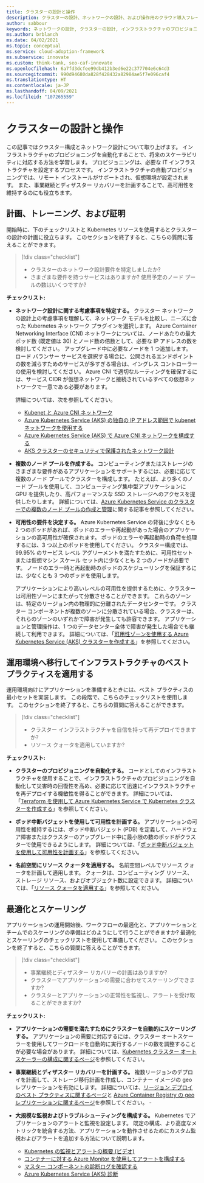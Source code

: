 ```yaml
---
title: クラスターの設計と操作
description: クラスターの設計、ネットワークの設計、および操作用のクラウド導入フレームワークにおける Kubernetes について説明します。
author: sabbour
keywords: ネットワークの設計, クラスターの設計, インフラストラクチャのプロビジョニング, kubernetes
ms.author: brblanch
ms.date: 04/02/2021
ms.topic: conceptual
ms.service: cloud-adoption-framework
ms.subservice: innovate
ms.custom: think-tank, seo-caf-innovate
ms.openlocfilehash: 6a7fd3dcfee99db412b3ed6e22c377704e6c64d3
ms.sourcegitcommit: 990d94680da828f428432a82984ae5f7e096caf4
ms.translationtype: HT
ms.contentlocale: ja-JP
ms.lasthandoff: 04/09/2021
ms.locfileid: "107265559"
---
```

<!-- cSpell:ignore autoscaler PDBs -->

# <a name="cluster-design-and-operations"></a>クラスターの設計と操作

この記事ではクラスター構成とネットワーク設計について取り上げます。 インフラストラクチャのプロビジョニングを自動化することで、将来のスケーラビリティに対応する方法を学習します。 プロビジョニングは、必要な IT インフラストラクチャを設定するプロセスです。 インフラストラクチャの自動プロビジョニングでは、リモート インストールがサポートされ、仮想環境が設定されます。 また、事業継続とディザスター リカバリーを計画することで、高可用性を維持するのにも役立ちます。

## <a name="plan-train-and-proof"></a>計画、トレーニング、および証明

開始時に、下のチェックリストと Kubernetes リソースを使用するとクラスターの設計の計画に役立ちます。 このセクションを終了すると、こちらの質問に答えることができます。

> [!div class="checklist"]
>
>- クラスターのネットワーク設計要件を特定しましたか?
>- さまざまな要件を持つサービスはありますか? 使用予定のノード プールの数はいくつですか?

**チェックリスト:**

- **ネットワーク設計に関する考慮事項を特定する。** クラスター ネットワークの設計上の考慮事項を理解して、ネットワーク モデルを比較し、ニーズに合った Kubernetes ネットワーク プラグインを選択します。 Azure Container Networking Interface (CNI) ネットワークについては、ノードあたりの最大ポッド数 (既定値は 30) とノード数の倍数として、必要な IP アドレスの数を検討してください。 アップグレード中に必要なノードを 1 つ追加します。 ロード バランサー サービスを選択する場合に、公開されるエンドポイントの数を減らすためのサービスが多すぎる場合は、イングレス コントローラーの使用を検討してください。 Azure CNI で適切なルーティングを確保するには、サービス CIDR が仮想ネットワークと接続されているすべての仮想ネットワークで一意である必要があります。

  詳細については、次を参照してください。
  - [Kubenet と Azure CNI ネットワーク](/azure/aks/concepts-network#azure-virtual-networks)
  - [Azure Kubernetes Service (AKS) の独自の IP アドレス範囲で kubenet ネットワークを使用する](/azure/aks/configure-kubenet)
  - [Azure Kubernetes Service (AKS) で Azure CNI ネットワークを構成する](/azure/aks/configure-azure-cni)
  - [AKS クラスターのセキュリティで保護されたネットワーク設計](https://github.com/Azure/sg-aks-workshop/blob/master/cluster-design/NetworkDesign.md)

- **複数のノード プールを作成する。** コンピューティングまたはストレージのさまざまな要件があるアプリケーションをサポートするには、必要に応じて複数のノード プールでクラスターを構成します。 たとえば、より多くのノード プールを使用して、コンピューティング集中型アプリケーションに GPU を提供したり、高パフォーマンスな SSD ストレージへのアクセスを提供したりします。 詳細については、[Azure Kubernetes Service のクラスターでの複数のノード プールの作成と管理](/azure/aks/use-multiple-node-pools)に関する記事を参照してください。

- **可用性の要件を決定する。** Azure Kubernetes Service の背後に少なくとも 2 つのポッドがあれば、ポッドのエラーや再起動があった場合のアプリケーションの高可用性が確保されます。 ポッドのエラーや再起動時の負荷を処理するには、3 つ以上のポッドを使用してください。
クラスター構成では、99.95% のサービス レベル アグリーメントを満たすために、可用性セットまたは仮想マシン スケール セット内に少なくとも 2 つのノードが必要です。 ノードのエラー時と再起動時のポッドのスケジューリングを保証するには、少なくとも 3 つのポッドを使用します。

  アプリケーションにより高いレベルの可用性を提供するために、クラスターは可用性ゾーンにまたがって分散させることができます。 これらのゾーンは、特定のリージョン内の物理的に分離されたデータセンターです。 クラスター コンポーネントが複数のゾーンに分散されている場合、クラスターは、それらのゾーンのいずれかで障害が発生しても許容できます。 アプリケーションと管理操作は、1 つのデータセンター全体で障害が発生した場合でも継続して利用できます。 詳細については、「[可用性ゾーンを使用する Azure Kubernetes Service (AKS) クラスターを作成する](/azure/aks/availability-zones)」を参照してください。

## <a name="go-to-production-and-apply-infrastructure-best-practices"></a>運用環境へ移行してインフラストラクチャのベスト プラクティスを適用する

運用環境向けにアプリケーションを準備するときには、ベスト プラクティスの最小セットを実装します。 この段階で、こちらのチェックリストを使用します。 このセクションを終了すると、こちらの質問に答えることができます。

> [!div class="checklist"]
>
>- クラスター インフラストラクチャを自信を持って再デプロイできますか?
>- リソース クォータを適用していますか?

**チェックリスト:**

- **クラスターのプロビジョニングを自動化する。** コードとしてのインフラストラクチャを使用することで、インフラストラクチャのプロビジョニングを自動化して災害時の回復性を高め、必要に応じて迅速にインフラストラクチャを再デプロイする機敏性を得ることができます。 詳細については、「[Terraform を使用して Azure Kubernetes Service で Kubernetes クラスターを作成する](/azure/developer/terraform/create-k8s-cluster-with-tf-and-aks)」を参照してください。

- **ポッド中断バジェットを使用して可用性を計画する。** アプリケーションの可用性を維持するには、ポッド中断バジェット (PDB) を定義して、ハードウェア障害またはクラスターのアップグレード中に最小限の数のポッドがクラスターで使用できるようにします。 詳細については、「[ポッド中断バジェットを使用して可用性を計画する](/azure/aks/operator-best-practices-scheduler#plan-for-availability-using-pod-disruption-budgets)」を参照してください。

- **名前空間にリソース クォータを適用する。** 名前空間レベルでリソース クォータを計画して適用します。 クォータは、コンピューティング リソース、ストレージ リソース、およびオブジェクト数に設定できます。 詳細については、「[リソース クォータを適用する](/azure/aks/operator-best-practices-scheduler#enforce-resource-quotas)」を参照してください。

## <a name="optimize-and-scale"></a>最適化とスケーリング

アプリケーションの運用開始後、ワークフローの最適化と、アプリケーションとチームでのスケーリングの準備はどのようにして行うことができますか? 最適化とスケーリングのチェックリストを使用して準備してください。 このセクションを終了すると、こちらの質問に答えることができます。

> [!div class="checklist"]
>
>- 事業継続とディザスター リカバリーの計画はありますか?
>- クラスターでアプリケーションの需要に合わせてスケーリングできますか?
>- クラスターとアプリケーションの正常性を監視し、アラートを受け取ることができますか?

**チェックリスト:**

- **アプリケーションの需要を満たすためにクラスターを自動的にスケーリングする。** アプリケーションの需要に対応するには、クラスター オートスケーラーを使用してワークロードを自動的に実行するノードの数を調整することが必要な場合があります。 詳細については、[Kubernetes クラスター オートスケーラーの構成に関するページ](/azure/aks/cluster-autoscaler)を参照してください。

- **事業継続とディザスター リカバリーを計画する。** 複数リージョンのデプロイを計画して、ストレージ移行計画を作成し、コンテナー イメージの geo レプリケーションを有効にします。 詳細については、[リージョン デプロイのベスト プラクティスに関するページ](/azure/aks/operator-best-practices-multi-region)と [Azure Container Registry の geo レプリケーションに関するページ](/azure/container-registry/container-registry-geo-replication)を参照してください。 - 

- **大規模な監視およびトラブルシューティングを構成する。** Kubernetes でアプリケーションのアラートと監視を設定します。 既定の構成、より高度なメトリックを統合する方法、アプリケーションを動作させるためにカスタム監視およびアラートを追加する方法について説明します。

  - [Kubernetes の監視とアラートの概要 (ビデオ)](https://www.youtube.com/watch?v=W7aN_z-cyUw&list=PLLasX02E8BPCrIhFrc_ZiINhbRkYMKdPT&index=16)
  - [コンテナーに対する Azure Monitor を使用してアラートを構成する](/azure/azure-monitor/containers/container-insights-overview)
  - [マスター コンポーネントの診断ログを確認する](/azure/aks/view-control-plane-logs)
  - [Azure Kubernetes Service (AKS) 診断](/azure/aks/concepts-diagnostics)